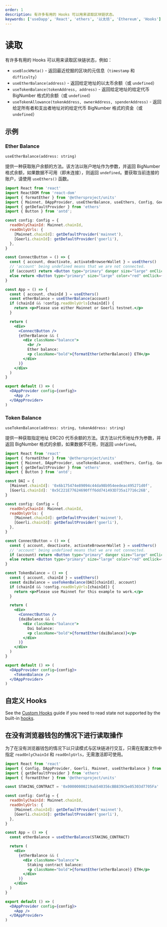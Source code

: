 ```yaml
---
order: 1
description: 有许多有用的 Hooks 可以用来读取区块链状态。
keywords: ['useDapp', 'React', 'ethers', '以太坊', 'Ethereum', 'Hooks']
---
```


# 读取

有许多有用的 Hooks 可以用来读取区块链状态，例如：

- `useBlockMeta()` - 返回最近挖掘的区块的元信息（`timestamp` 和 `difficulty`）
- `useEtherBalance(address)` - 返回给定地址的以太币余额（或 `undefined`）
- `useTokenBalance(tokenAddress, address)` - 返回给定地址的给定代币 BigNumber 格式的余额（或 `undefined`）
- `useTokenAllowance(tokenAddress, ownerAddress, spenderAddress)` - 返回给定所有者和支出者地址对的给定代币 BigNumber 格式的资金（或 `undefined`）

## 示例

### Ether Balance

`useEtherBalance(address: string)`

提供一种获取账户余额的方法。该方法以账户地址作为参数，并返回 BigNumber 格式余额，如果数据不可用（即未连接），则返回 `undefined`。要获取当前连接的账户，请使用 `useEthers()` 函数。

```jsx
import React from 'react'
import ReactDOM from 'react-dom'
import { formatEther } from '@ethersproject/units'
import { Mainnet, DAppProvider, useEtherBalance, useEthers, Config, Goerli } from '@usedapp/core'
import { getDefaultProvider } from 'ethers'
import { Button } from 'antd';

const config: Config = {
  readOnlyChainId: Mainnet.chainId,
  readOnlyUrls: {
    [Mainnet.chainId]: getDefaultProvider('mainnet'),
    [Goerli.chainId]: getDefaultProvider('goerli'),
  },
}

const ConnectButton = () => {
  const { account, deactivate, activateBrowserWallet } = useEthers()
  // 'account' being undefined means that we are not connected.
  if (account) return <Button type="primary" danger size="large" onClick={() => deactivate()}>Disconnect</Button>
  else return <Button type="primary" size="large" color="red" onClick={() => activateBrowserWallet()}>Connect</Button>
}

const App = () => {
  const { account, chainId } = useEthers()
  const etherBalance = useEtherBalance(account)
  if (chainId && !config.readOnlyUrls[chainId]) {
    return <p>Please use either Mainnet or Goerli testnet.</p>
  }

  return (
    <div>
      <ConnectButton />
      {etherBalance && (
        <div className="balance">
          <br />
          Ether balance:
          <p className="bold">{formatEther(etherBalance)} ETH</p>
        </div>
      )}
    </div>
  )
}

export default () => (
  <DAppProvider config={config}>
    <App />
  </DAppProvider>
)
```

### Token Balance

`useTokenBalance(address: string, tokenAddress: string)`

提供一种获取指定地址 ERC20 代币余额的方法。该方法以代币地址作为参数，并返回 BigNumber 格式的余额，如果数据不可用，则返回 `undefined`。

```jsx
import React from 'react'
import { formatEther } from '@ethersproject/units'
import { Mainnet, DAppProvider, useTokenBalance, useEthers, Config, Goerli } from '@usedapp/core'
import { getDefaultProvider } from 'ethers'
import { Button } from 'antd';

const DAI = {
  [Mainnet.chainId]: '0x6b175474e89094c44da98b954eedeac495271d0f',
  [Goerli.chainId]: '0x5C221E77624690fff6dd741493D735a17716c26B',
}

const config: Config = {
  readOnlyChainId: Mainnet.chainId,
  readOnlyUrls: {
    [Mainnet.chainId]: getDefaultProvider('mainnet'),
    [Goerli.chainId]: getDefaultProvider('goerli'),
  },
}

const ConnectButton = () => {
  const { account, deactivate, activateBrowserWallet } = useEthers()
  // 'account' being undefined means that we are not connected.
  if (account) return <Button type="primary" danger size="large" onClick={() => deactivate()}>Disconnect</Button>
  else return <Button type="primary" size="large" color="red" onClick={() => activateBrowserWallet()}>Connect</Button>
}

const TokenBalance = () => {
  const { account, chainId } = useEthers()
  const daiBalance = useTokenBalance(DAI[chainId], account)
  if (chainId && !config.readOnlyUrls[chainId]) {
    return <p>Please use Mainnet for this example to work.</p>
  }

  return (
    <div>
      <ConnectButton />
      {daiBalance && (
        <div className="balance">
          Dai balance:
          <p className="bold">{formatEther(daiBalance)}</p>
        </div>
      )}
    </div>
  )
}

export default () => (
  <DAppProvider config={config}>
    <TokenBalance />
  </DAppProvider>
)
```

## 自定义 Hooks

See the [Custom Hooks](https://usedapp-docs.netlify.app/docs/Guides/Reading/Custom%20Hooks) guide if you need to read state not supported by the built-in [hooks](https://usedapp-docs.netlify.app/docs/API%20Reference/Hooks).

## 在没有浏览器钱包的情况下进行读取操作

为了在没有浏览器钱包的情况下以只读模式与区块链进行交互，只需在配置文件中指定 `readOnlyChainId` 和 `readOnlyUrls`，无需激活即可使用。

```jsx
import React from 'react'
import { Config, DAppProvider, Goerli, Mainnet, useEtherBalance } from '@usedapp/core'
import { getDefaultProvider } from 'ethers'
import { formatEther } from '@ethersproject/units'

const STAKING_CONTRACT = '0x00000000219ab540356cBB839Cbe05303d7705Fa'

const config: Config = {
  readOnlyChainId: Mainnet.chainId,
  readOnlyUrls: {
    [Mainnet.chainId]: getDefaultProvider('mainnet'),
    [Goerli.chainId]: getDefaultProvider('goerli'),
  },
}

const App = () => {
  const etherBalance = useEtherBalance(STAKING_CONTRACT)

  return (
    <div>
      {etherBalance && (
        <div className="balance">
          Staking contract balance:
          <p className="bold">{formatEther(etherBalance)} ETH</p>
        </div>
      )}
    </div>
  )
}

export default () => (
  <DAppProvider config={config}>
    <App />
  </DAppProvider>
)
```
